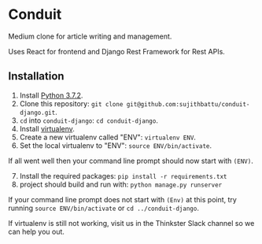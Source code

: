 # Conduit

Medium clone for article writing and management.

Uses React for frontend and Django Rest Framework for Rest APIs.

## Installation

1. Install [Python 3.7.2](https://www.python.org/downloads/release/python-372/).
2. Clone this repository: `git clone git@github.com:sujithbattu/conduit-django.git`.
3. `cd` into `conduit-django`: `cd conduit-django`.
4. Install [virtualenv](https://packaging.python.org/guides/installing-using-pip-and-virtualenv/#installing-virtualenv).
5. Create a new virtualenv called "ENV": `virtualenv ENV`.
6. Set the local virtualenv to "ENV": `source ENV/bin/activate`.

If all went well then your command line prompt should now start with `(ENV)`.

7. Install the required packages: `pip install -r requirements.txt`
8. project should build and run with: `python manage.py runserver`

If your command line prompt does not start with `(Env)` at this point, try running `source ENV/bin/activate` or `cd ../conduit-django`. 

If virtualenv is still not working, visit us in the Thinkster Slack channel so we can help you out.
